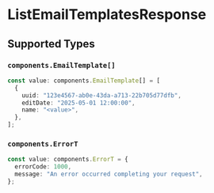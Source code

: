 # ListEmailTemplatesResponse


## Supported Types

### `components.EmailTemplate[]`

```typescript
const value: components.EmailTemplate[] = [
  {
    uuid: "123e4567-ab0e-43da-a713-22b705d77dfb",
    editDate: "2025-05-01 12:00:00",
    name: "<value>",
  },
];
```

### `components.ErrorT`

```typescript
const value: components.ErrorT = {
  errorCode: 1000,
  message: "An error occurred completing your request",
};
```

